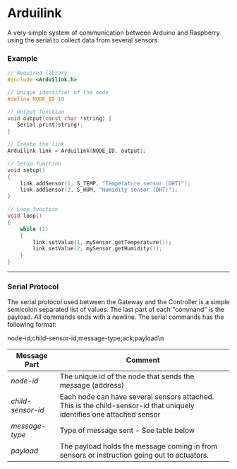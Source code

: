 # Arduilink

A very simple system of communication between Arduino and Raspberry using the serial to collect data from several sensors

### Example

```c
// Required library
#include <Arduilink.h>

// Unique identifier of the node
#define NODE_ID 10

// Output function
void output(const char *string) {
   Serial.print(string);
}

// Create the link
Arduilink link = Arduilink(NODE_ID, output);

// Setup function
void setup()
{
	link.addSensor(1, S_TEMP, "Temperature sensor (DHT)");
	link.addSensor(2, S_HUM, "Humidity sensor (DHT)");
}

// Loop function
void loop()
{
	while (1)
	{
		link.setValue(1, mySensor.getTemperature());
		link.setValue(2, mySensor.getHumidity());
	}
}
```

***

### Serial Protocol

The serial protocol used between the Gateway and the Controller is a simple semicolon separated list of values. The last part of each "command" is the payload. All commands ends with a newline. The serial commands has the following format:

node-id;child-sensor-id;message-type;ack;payload\n

Message Part | Comment
--- | ---
*node-id* | The unique id of the node that sends the message (address)
*child-sensor-id* | Each node can have several sensors attached. This is the child-sensor-id that uniquely identifies one attached sensor
*message-type* | Type of message sent - See table below
*payload* | The payload holds the message coming in from sensors or instruction going out to actuators.